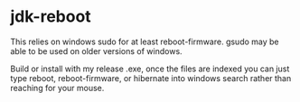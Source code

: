 # jdk-reboot

This relies on windows sudo for at least reboot-firmware.
gsudo may be able to be used on older versions of windows.


Build or install with my release .exe, once the files are indexed you can just type reboot, reboot-firmware, or hibernate into windows search rather than reaching for your mouse.
